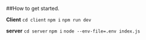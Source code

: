 ##How to get started.

**Client**
`cd client`
`npm i`
`npm run dev`

**server**
`cd server`
`npm i`
`node --env-file=.env index.js`
